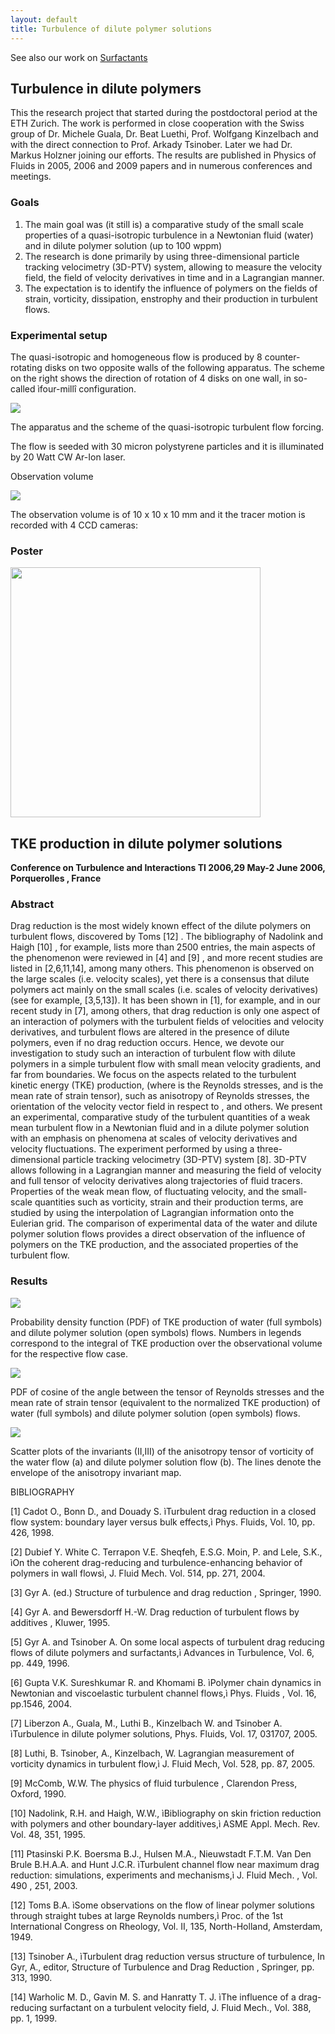 ```yaml
---
layout: default
title: Turbulence of dilute polymer solutions
---
```


See also our work on [Surfactants](surfactants.html)

## Turbulence in dilute polymers

This the research project that started during the postdoctoral period at the ETH Zurich. The work is performed in close cooperation with the Swiss group of Dr. Michele Guala, Dr. Beat Luethi, Prof. Wolfgang Kinzelbach and with the direct connection to Prof. Arkady Tsinober. Later we had Dr. Markus Holzner joining our efforts. The results are published in Physics of Fluids in 2005, 2006 and 2009 papers and in numerous conferences and meetings. 

### Goals

1.  The main goal was (it still is) a comparative study of the small scale properties of a quasi-isotropic turbulence in a Newtonian fluid (water) and in dilute polymer solution (up to 100 wppm) 
2.  The research is done primarily by using three-dimensional particle tracking velocimetry (3D-PTV) system, allowing to measure the velocity field, the field of velocity derivatives in time and in a Lagrangian manner. 
3.  The expectation is to identify the influence of polymers on the fields of strain, vorticity, dissipation, enstrophy and their production in turbulent flows. 

### Experimental setup 

The quasi-isotropic and homogeneous flow is produced by 8 counter-rotating disks on two opposite walls of the following apparatus. The scheme on the right shows the direction of rotation of 4 disks on one wall, in so-called ìfour-millî configuration. 



![](http://alexl.files.wordpress.com/2006/01/apparatus.jpg)

The apparatus and the scheme of the quasi-isotropic turbulent flow forcing. 

The flow is seeded with 30 micron polystyrene particles and it is illuminated by 20 Watt CW Ar-Ion laser. 

Observation volume 



![](http://alexl.files.wordpress.com/2006/01/observationvolume.jpg)

The observation volume is of 10 x 10 x 10 mm and it the tracer motion is recorded with 4 CCD cameras: 



### Poster

<img src="http://alexl.files.wordpress.com/2006/01/Slide1.JPG" width="400">


## TKE production in dilute polymer solutions

**Conference on Turbulence and Interactions TI 2006,29 May-2 June 2006, Porquerolles , France** 


### Abstract 

Drag reduction is the most widely known effect of the dilute polymers on turbulent flows, discovered by Toms [12] . The bibliography of Nadolink and Haigh [10] , for example, lists more than 2500 entries, the main aspects of the phenomenon were reviewed in [4] and [9] , and more recent studies are listed in [2,6,11,14], among many others. This phenomenon is observed on the large scales (i.e. velocity scales), yet there is a consensus that dilute polymers act mainly on the small scales (i.e. scales of velocity derivatives) (see for example, [3,5,13]). It has been shown in [1], for example, and in our recent study in [7], among others, that drag reduction is only one aspect of an interaction of polymers with the turbulent fields of velocities and velocity derivatives, and turbulent flows are altered in the presence of dilute polymers, even if no drag reduction occurs. Hence, we devote our investigation to study such an interaction of turbulent flow with dilute polymers in a simple turbulent flow with small mean velocity gradients, and far from boundaries. We focus on the aspects related to the turbulent kinetic energy (TKE) production, (where is the Reynolds stresses, and is the mean rate of strain tensor), such as anisotropy of Reynolds stresses, the orientation of the velocity vector field in respect to , and others. We present an experimental, comparative study of the turbulent quantities of a weak mean turbulent flow in a Newtonian fluid and in a dilute polymer solution with an emphasis on phenomena at scales of velocity derivatives and velocity fluctuations. The experiment performed by using a three-dimensional particle tracking velocimetry (3D-PTV) system [8]. 3D-PTV allows following in a Lagrangian manner and measuring the field of velocity and full tensor of velocity derivatives along trajectories of fluid tracers. Properties of the weak mean flow, of fluctuating velocity, and the small-scale quantities such as vorticity, strain and their production terms, are studied by using the interpolation of Lagrangian information onto the Eulerian grid. The comparison of experimental data of the water and dilute polymer solution flows provides a direct observation of the influence of polymers on the TKE production, and the associated properties of the turbulent flow. 

### Results 


![](http://alexl.files.wordpress.com/image013.jpg)

Probability density function (PDF) of TKE production of water (full symbols) and dilute polymer solution (open symbols) flows. Numbers in legends correspond to the integral of TKE production over the observational volume for the respective flow case. 



![](http://alexl.files.wordpress.com/image015.jpg)

PDF of cosine of the angle between the tensor of Reynolds stresses and the mean rate of strain tensor (equivalent to the normalized TKE production) of water (full symbols) and dilute polymer solution (open symbols) flows. 



![](http://alexl.files.wordpress.com/image017.jpg)

Scatter plots of the invariants (II,III) of the anisotropy tensor of vorticity of the water flow (a) and dilute polymer solution flow (b). The lines denote the envelope of the anisotropy invariant map. 

BIBLIOGRAPHY 

[1] Cadot O., Bonn D., and Douady S. ìTurbulent drag reduction in a closed flow system: boundary layer versus bulk effects,ì Phys. Fluids, Vol. 10, pp. 426, 1998. 

[2] Dubief Y. White C. Terrapon V.E. Sheqfeh, E.S.G. Moin, P. and Lele, S.K., ìOn the coherent drag-reducing and turbulence-enhancing behavior of polymers in wall flowsì, J. Fluid Mech. Vol. 514, pp. 271, 2004. 

[3] Gyr A. (ed.) Structure of turbulence and drag reduction , Springer, 1990. 

[4] Gyr A. and Bewersdorff H.-W. Drag reduction of turbulent flows by additives , Kluwer, 1995. 

[5] Gyr A. and Tsinober A. On some local aspects of turbulent drag reducing flows of dilute polymers and surfactants,ì Advances in Turbulence, Vol. 6, pp. 449, 1996. 

[6] Gupta V.K. Sureshkumar R. and Khomami B. ìPolymer chain dynamics in Newtonian and viscoelastic turbulent channel flows,ì Phys. Fluids , Vol. 16, pp.1546, 2004. 

[7] Liberzon A., Guala, M., Luthi B., Kinzelbach W. and Tsinober A. ìTurbulence in dilute polymer solutions, Phys. Fluids, Vol. 17, 031707, 2005. 

[8] Luthi, B. Tsinober, A., Kinzelbach, W. Lagrangian measurement of vorticity dynamics in turbulent flow,ì J. Fluid Mech, Vol. 528, pp. 87, 2005. 

[9] McComb, W.W. The physics of fluid turbulence , Clarendon Press, Oxford, 1990. 

[10] Nadolink, R.H. and Haigh, W.W., ìBibliography on skin friction reduction with polymers and other boundary-layer additives,ì ASME Appl. Mech. Rev. Vol. 48, 351, 1995. 

[11] Ptasinski P.K. Boersma B.J., Hulsen M.A., Nieuwstadt F.T.M. Van Den Brule B.H.A.A. and Hunt J.C.R. ìTurbulent channel flow near maximum drag reduction: simulations, experiments and mechanisms,ì J. Fluid Mech. , Vol. 490 , 251, 2003. 

[12] Toms B.A. ìSome observations on the flow of linear polymer solutions through straight tubes at large Reynolds numbers,ì Proc. of the 1st International Congress on Rheology, Vol. II, 135, North-Holland, Amsterdam, 1949. 

[13] Tsinober A., ìTurbulent drag reduction versus structure of turbulence, In Gyr, A., editor, Structure of Turbulence and Drag Reduction , Springer, pp. 313, 1990. 

[14] Warholic M. D., Gavin M. S. and Hanratty T. J. ìThe influence of a drag-reducing surfactant on a turbulent velocity field, J. Fluid Mech., Vol. 388, pp. 1, 1999.
